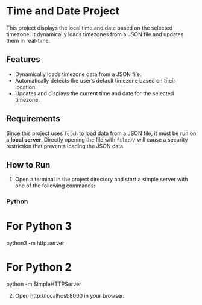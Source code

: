 # Time and Date Project

This project displays the local time and date based on the selected timezone. It dynamically loads timezones from a JSON file and updates them in real-time.

## Features
- Dynamically loads timezone data from a JSON file.
- Automatically detects the user’s default timezone based on their location.
- Updates and displays the current time and date for the selected timezone.

## Requirements
Since this project uses `fetch` to load data from a JSON file, it must be run on a **local server**. Directly opening the file with `file://` will cause a security restriction that prevents loading the JSON data.

## How to Run
1. Open a terminal in the project directory and start a simple server with one of the following commands:

### Python

# For Python 3
python3 -m http.server

# For Python 2
python -m SimpleHTTPServer

2. Open http://localhost:8000 in your browser.
